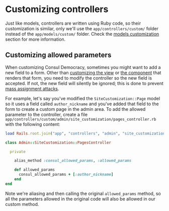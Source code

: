 # Customizing controllers

Just like models, controllers are written using Ruby code, so their customization is similar, only we'll use the `app/controllers/custom/` folder instead of the `app/models/custom/` folder. Check the [models customization](models.md) section for more information.

## Customizing allowed parameters

When customizing Consul Democracy, sometimes you might want to add a new field to a form. Other than [customizing the view](views.md) or [the component](components.md) that renders that form, you need to modify the controller so the new field is accepted. If not, the new field will silently be ignored; this is done to prevent [mass assignment attacks](https://en.wikipedia.org/wiki/Mass_assignment_vulnerability).

For example, let's say you've modified the `SiteCustomization::Page` model so it uses a field called `author_nickname` and you've added that field to the form to create a custom page in the admin area. To add the allowed parameter to the controller, create a file `app/controllers/custom/admin/site_customization/pages_controller.rb` with the following content:

```ruby
load Rails.root.join("app", "controllers", "admin", "site_customization", "pages_controller.rb")

class Admin::SiteCustomization::PagesController

  private

    alias_method :consul_allowed_params, :allowed_params

    def allowed_params
      consul_allowed_params + [:author_nickname]
    end
end
```

Note we're aliasing and then calling the original `allowed_params` method, so all the parameters allowed in the original code will also be allowed in our custom method.
